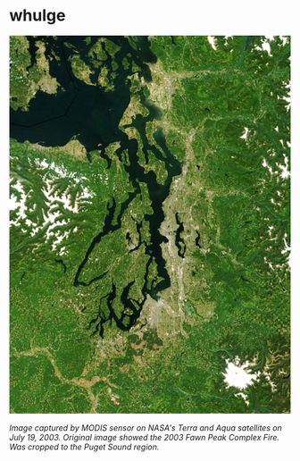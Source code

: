 # whulge

![whulge](PugetSound-NASA.jpg)

*Image captured by MODIS sensor on NASA's Terra and Aqua satellites on July 19, 2003. Original image showed the 2003 Fawn Peak Complex Fire. Was cropped to the Puget Sound region.*
